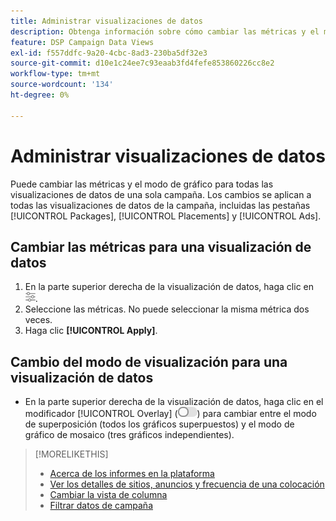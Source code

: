 ```yaml
---
title: Administrar visualizaciones de datos
description: Obtenga información sobre cómo cambiar las métricas y el modo de visualización para las visualizaciones de datos.
feature: DSP Campaign Data Views
exl-id: f557ddfc-9a20-4cbc-8ad3-230ba5df32e3
source-git-commit: d10e1c24ee7c93eaab3fd4fefe853860226cc8e2
workflow-type: tm+mt
source-wordcount: '134'
ht-degree: 0%

---
```


# Administrar visualizaciones de datos

Puede cambiar las métricas y el modo de gráfico para todas las visualizaciones de datos de una sola campaña. Los cambios se aplican a todas las visualizaciones de datos de la campaña, incluidas las pestañas [!UICONTROL Packages], [!UICONTROL Placements] y [!UICONTROL Ads].

## Cambiar las métricas para una visualización de datos

1. En la parte superior derecha de la visualización de datos, haga clic en ![Configuración](/help/dsp/assets/settings-chart.png).
1. Seleccione las métricas.
No puede seleccionar la misma métrica dos veces.
1. Haga clic **[!UICONTROL Apply]**.

## Cambio del modo de visualización para una visualización de datos

* En la parte superior derecha de la visualización de datos, haga clic en el modificador [!UICONTROL Overlay] (![Overlay switch](/help/dsp/assets/overlay.png)) para cambiar entre el modo de superposición (todos los gráficos superpuestos) y el modo de gráfico de mosaico (tres gráficos independientes).

>[!MORELIKETHIS]
>
>* [Acerca de los informes en la plataforma](campaign-reports-about.md)
>* [Ver los detalles de sitios, anuncios y frecuencia de una colocación](placement-details-view.md)
>* [Cambiar la vista de columna](column-view-change.md)
>* [Filtrar datos de campaña](campaign-data-filter.md)

